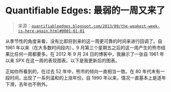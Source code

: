 <!--yml

category: 未分类

date: 2024-05-18 08:39:45

-->

# Quantifiable Edges: 最弱的一周又来了

> 来源：[`quantifiableedges.blogspot.com/2013/09/the-weakest-week-is-here-again.html#0001-01-01`](http://quantifiableedges.blogspot.com/2013/09/the-weakest-week-is-here-again.html#0001-01-01)

从季节性的角度来看，没有比即将到来的这一周更可靠的时间来进行回调了。自 1961 年以来（在大多数时间段内），9 月第三个星期五之后的这一周产生的熊市结果比任何一周都要多。在 2012 年 9 月 24 日的博客中，我展示了一张自 1961 年以来 SPX 在这一周的表现图表。以下是我更新后的图表。

正如你所看到的，在过去 52 年中，熊市的倾向一直相当一致。在 80 年代末有一段时间，出现了一系列温和的上涨年份。自 1990 年以来，情况一直基本上是逐年下滑，去年也不例外。
